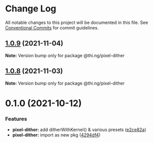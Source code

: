 # Change Log

All notable changes to this project will be documented in this file.
See [Conventional Commits](https://conventionalcommits.org) for commit guidelines.

## [1.0.9](https://github.com/thi-ng/umbrella/compare/@thi.ng/pixel-dither@1.0.8...@thi.ng/pixel-dither@1.0.9) (2021-11-04)

**Note:** Version bump only for package @thi.ng/pixel-dither





## [1.0.8](https://github.com/thi-ng/umbrella/compare/@thi.ng/pixel-dither@1.0.7...@thi.ng/pixel-dither@1.0.8) (2021-11-03)

**Note:** Version bump only for package @thi.ng/pixel-dither





# 0.1.0 (2021-10-12)


### Features

* **pixel-dither:** add ditherWithKernel() & various presets ([e2ce82a](https://github.com/thi-ng/umbrella/commit/e2ce82ad5c73ec3527ecca17931bad9614524b62))
* **pixel-dither:** import as new pkg ([4294df4](https://github.com/thi-ng/umbrella/commit/4294df457a6fd9ac366950693338865203f64ae0))
